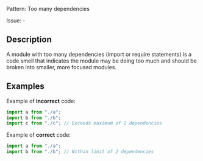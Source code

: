 Pattern: Too many dependencies

Issue: -

## Description

A module with too many dependencies (import or require statements) is a code smell that indicates the module may be doing too much and should be broken into smaller, more focused modules.

## Examples

Example of **incorrect** code:
```javascript
import a from "./a";
import b from "./b";
import c from "./c"; // Exceeds maximum of 2 dependencies
```

Example of **correct** code:
```javascript
import a from "./a";
import b from "./b"; // Within limit of 2 dependencies
```